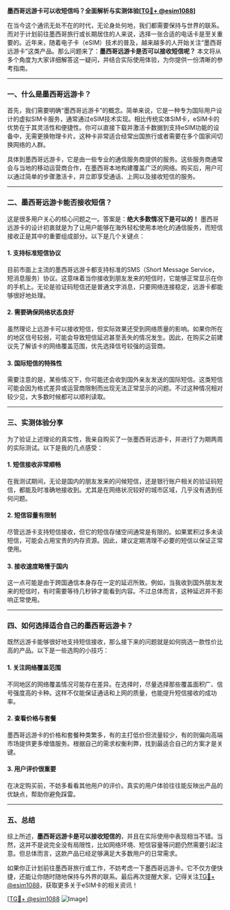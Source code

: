 **墨西哥远游卡可以收短信吗？全面解析与实测体验[[TG💪+ @esim1088](https://t.me/s/esim1088)]**

在当今这个通讯无处不在的时代，无论身处何地，我们都需要保持与世界的联系。而对于计划前往墨西哥旅行或长期居住的人来说，选择一张合适的电话卡是至关重要的。近年来，随着电子卡（eSIM）技术的普及，越来越多的人开始关注“墨西哥远游卡”这类产品。那么问题来了：**墨西哥远游卡是否可以接收短信呢？** 本文将从多个角度为大家详细解答这一疑问，并结合实际使用体验，为你提供一份清晰的参考指南。

---

### **一、什么是墨西哥远游卡？**
首先，我们需要明确“墨西哥远游卡”的概念。简单来说，它是一种专为国际用户设计的虚拟SIM卡服务，通常通过eSIM技术实现。相比传统实体SIM卡，eSIM卡的优势在于其灵活性和便捷性。你可以直接下载并激活卡数据到支持eSIM功能的设备中，无需更换物理卡片。这种卡非常适合经常出国旅行或者需要在多个国家间切换网络的人群。

具体到墨西哥远游卡，它是由一些专业的通信服务商提供的服务。这些服务商通常会与当地的移动运营商合作，在墨西哥本地构建覆盖广泛的网络。购买后，用户可以通过简单的步骤激活卡，并立即享受通话、上网以及接收短信的服务。

---

### **二、墨西哥远游卡能否接收短信？**
这是很多用户关心的核心问题之一。答案是：**绝大多数情况下是可以的！** 墨西哥远游卡的设计初衷就是为了让用户能够在海外轻松使用本地化的通信服务，而短信接收正是其中的重要组成部分。以下是几个关键点：

#### **1. 支持标准短信协议**
目前市面上主流的墨西哥远游卡都支持标准的SMS（Short Message Service，短消息服务）协议。这意味着当你接收到朋友发来的短信时，它能够正常显示在你的手机上。无论是验证码短信还是普通文字消息，只要网络连接稳定，远游卡都能够很好地处理。

#### **2. 需要确保网络状态良好**
虽然理论上远游卡可以接收短信，但实际效果还受到网络质量的影响。如果你所在的地区信号较弱，可能会导致短信延迟甚至丢失的情况发生。因此，在购买之前建议先了解该卡的网络覆盖范围，优先选择信号较强的运营商。

#### **3. 国际短信的特殊性**
需要注意的是，某些情况下，你可能还会收到国外亲友发送的国际短信。这类短信可能会因为格式差异或运营商限制而出现无法正常显示的问题。不过这种情况相对较少见，大多数时候都可以顺利读取。

---

### **三、实测体验分享**
为了验证上述理论的真实性，我亲自购买了一张墨西哥远游卡，并进行了为期两周的实际测试。以下是我的几点感受：

#### **1. 短信接收非常顺畅**
在我测试期间，无论是国内的朋友发来的问候短信，还是银行账户相关的验证码短信，都能及时准确地接收到。尤其是在网络状况较好的城市区域，几乎没有遇到任何问题。

#### **2. 短信容量有限制**
尽管远游卡支持短信接收，但它的短信存储空间通常是有限的。如果累积过多未读短信，可能会占用宝贵的内存资源。因此，建议定期清理不必要的短信以保证正常使用。

#### **3. 接收速度略慢于国内**
这一点可能是由于跨国通信本身存在一定的延迟所致。例如，当我收到国外朋友发来的短信时，有时需要等待几秒钟才能看到内容。不过总体而言，这种延迟并不影响正常使用。

---

### **四、如何选择适合自己的墨西哥远游卡？**
既然远游卡能够很好地支持短信接收，那么接下来的问题就是如何挑选一款性价比高的产品。以下是一些选购的小技巧：

#### **1. 关注网络覆盖范围**
不同地区的网络覆盖情况可能存在差异。在选择时，尽量选择那些覆盖面积广、信号强度高的卡种。这样不仅能保证通话和上网的质量，也能提升短信接收的成功率。

#### **2. 查看价格与套餐**
墨西哥远游卡的价格和套餐种类繁多，有的主打低价但流量较少，有的则偏向高端市场提供更多增值服务。根据自己的需求权衡利弊，找到最适合自己的方案才是关键。

#### **3. 用户评价很重要**
在决定购买前，不妨多看看其他用户的评价。真实的用户体验往往能反映出产品的优缺点，帮助你避免踩雷。

---

### **五、总结**
综上所述，**墨西哥远游卡是可以接收短信的**，并且在实际使用中表现相当不错。当然，这并不是说完全没有局限性，比如网络环境、短信容量等问题仍然需要引起注意。但总体而言，这款产品已经足够满足大多数用户的日常需求。

如果你正计划前往墨西哥旅行或工作，不妨考虑一下墨西哥远游卡。它不仅方便快捷，还能让你随时随地保持与外界的联系。最后再次提醒大家，记得关注[TG💪+ @esim1088](https://t.me/s/esim1088)，获取更多关于eSIM卡的相关资讯！

[[TG💪+ @esim1088](https://t.me/s/esim1088) ![Image](https://i.postimg.cc/4NQfJmqS/Snipaste-2025-05-13-00-14-12.png)]